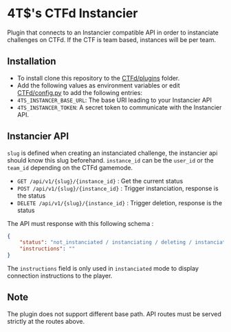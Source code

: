 # 4T$'s CTFd Instancier

Plugin that connects to an Instancier compatible API in order to instanciate challenges on CTFd.
If the CTF is team based, instances will be per team.

## Installation

- To install clone this repository to the [CTFd/plugins](https://github.com/CTFd/CTFd/tree/master/CTFd/plugins) folder.
- Add the following values as environment variables or edit [CTFd/config.py](https://github.com/CTFd/CTFd/blob/master/CTFd/config.py) to add the following entries:
 - `4TS_INSTANCER_BASE_URL`: The base URI leading to your Instancier API
 - `4TS_INSTANCER_TOKEN`: A secret token to communicate with the Instancier API.

## Instancier API

`slug` is defined when creating an instanciated challenge, the instancier api should know this slug beforehand.
`instance_id` can be the `user_id` or the `team_id` depending on the CTFd gamemode.

- `GET /api/v1/{slug}/{instance_id}` : Get the current status
- `POST /api/v1/{slug}/{instance_id}` : Trigger instanciation, response is the status
- `DELETE /api/v1/{slug}/{instance_id}` : Trigger deletion, response is the status

The API must response with this following schema :

```json
{
    "status": "not_instanciated / instanciating / deleting / instanciated",
    "instructions": ""
}
```

The `instructions` field is only used in `instanciated` mode to display connection instructions to the player.

## Note

The plugin does not support different base path. API routes must be served strictly at the routes above.